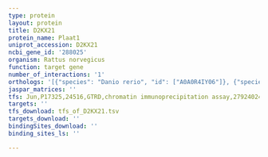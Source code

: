 ```yaml
---
type: protein
layout: protein
title: D2KX21
protein_name: Plaat1
uniprot_accession: D2KX21
ncbi_gene_id: '288025'
organism: Rattus norvegicus
function: target gene
number_of_interactions: '1'
orthologs: '[{"species": "Danio rerio", "id": ["A0A0R4IY06"]}, {"species": "Mus musculus", "id": ["<a href=\"/protein/a0a0r4j130\">A0A0R4J130</a>"]}]'
jaspar_matrices: ''
tfs: Jun,P17325,24516,GTRD,chromatin immunoprecipitation assay,27924024%5Buid%5D,No
targets: ''
tfs_download: tfs_of_D2KX21.tsv
targets_download: ''
bindingSites_download: ''
binding_sites_ls: ''

---
```

